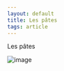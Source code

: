 ```yaml
---
layout: default
title: Les pâtes
tags: article
---
```

Les pâtes

![image](https://damii-en.github.io/images/noobroblox.jpg)
